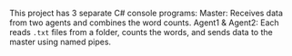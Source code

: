 This project has 3 separate C# console programs:
Master: Receives data from two agents and combines the word counts.
Agent1 & Agent2: Each reads `.txt` files from a folder, counts the words, and sends data to the master using named pipes.


